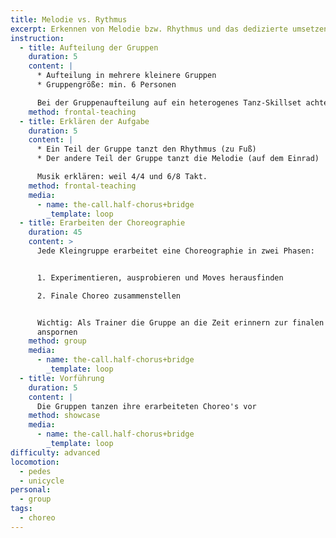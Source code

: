 ```yaml
---
title: Melodie vs. Rythmus
excerpt: Erkennen von Melodie bzw. Rhythmus und das dedizierte umsetzen.
instruction:
  - title: Aufteilung der Gruppen
    duration: 5
    content: |
      * Aufteilung in mehrere kleinere Gruppen
      * Gruppengröße: min. 6 Personen

      Bei der Gruppenaufteilung auf ein heterogenes Tanz-Skillset achten.
    method: frontal-teaching
  - title: Erklären der Aufgabe
    duration: 5
    content: |
      * Ein Teil der Gruppe tanzt den Rhythmus (zu Fuß)
      * Der andere Teil der Gruppe tanzt die Melodie (auf dem Einrad)

      Musik erklären: weil 4/4 und 6/8 Takt.
    method: frontal-teaching
    media:
      - name: the-call.half-chorus+bridge
        _template: loop
  - title: Erarbeiten der Choreographie
    duration: 45
    content: >
      Jede Kleingruppe erarbeitet eine Choreographie in zwei Phasen:


      1. Experimentieren, ausprobieren und Moves herausfinden

      2. Finale Choreo zusammenstellen


      Wichtig: Als Trainer die Gruppe an die Zeit erinnern zur finalen Choreo
      anspornen
    method: group
    media:
      - name: the-call.half-chorus+bridge
        _template: loop
  - title: Vorführung
    duration: 5
    content: |
      Die Gruppen tanzen ihre erarbeiteten Choreo's vor
    method: showcase
    media:
      - name: the-call.half-chorus+bridge
        _template: loop
difficulty: advanced
locomotion:
  - pedes
  - unicycle
personal:
  - group
tags:
  - choreo
---
```



